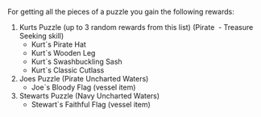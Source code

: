 For getting all the pieces of a puzzle you gain the following rewards:

1.  Kurts Puzzle (up to 3 random rewards from this list) (Pirate  - Treasure Seeking skill)
    *   Kurt\`s Pirate Hat
    *   Kurt\`s Wooden Leg
    *   Kurt\`s Swashbuckling Sash
    *   Kurt\`s Classic Cutlass
2.  Joes Puzzle (Pirate Uncharted Waters)
    *   Joe\`s Bloody Flag (vessel item)
3.  Stewarts Puzzle (Navy Uncharted Waters)
    *   Stewart\`s Faithful Flag (vessel item)